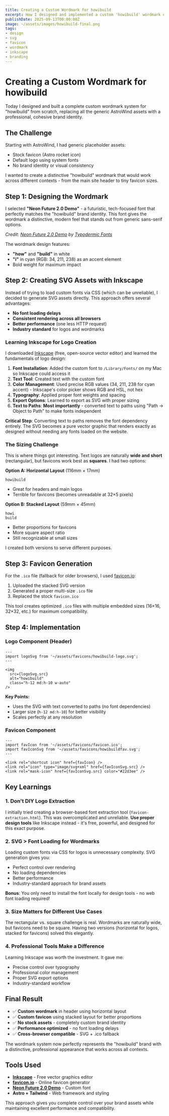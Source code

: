 ```yaml
---
title: Creating a Custom Wordmark for howibuild
excerpt: How I designed and implemented a custom 'howibuild' wordmark using Inkscape, then built a complete favicon system for different use cases.
publishDate: 2025-09-13T00:00:00Z
image: ~/assets/images/howibuild-final.png
tags:
- design
- svg
- favicon
- wordmark
- inkscape
- branding
---
```


# Creating a Custom Wordmark for howibuild

Today I designed and built a complete custom wordmark system for "howibuild" from scratch, replacing all the generic AstroWind assets with a professional, cohesive brand identity.

## The Challenge

Starting with AstroWind, I had generic placeholder assets:
- Stock favicon (Astro rocket icon)
- Default logo using system fonts
- No brand identity or visual consistency

I wanted to create a distinctive "howibuild" wordmark that would work across different contexts - from the main site header to tiny favicon sizes.

## Step 1: Designing the Wordmark

I selected **"Neon Future 2.0 Demo"** - a futuristic, tech-focused font that perfectly matches the "howibuild" brand identity. This font gives the wordmark a distinctive, modern feel that stands out from generic sans-serif options.

*Credit: [Neon Future 2.0 Demo](https://www.dafont.com/neon-future-2-0.font) by [Typodermic Fonts](https://www.dafont.com/profile.php?user=24661)*

The wordmark design features:
- **"how"** and **"build"** in white
- **"i"** in cyan (RGB: 34, 211, 238) as an accent element
- Bold weight for maximum impact

## Step 2: Creating SVG Assets with Inkscape

Instead of trying to load custom fonts via CSS (which can be unreliable), I decided to generate SVG assets directly. This approach offers several advantages:

- **No font loading delays**
- **Consistent rendering across all browsers**
- **Better performance** (one less HTTP request)
- **Industry standard** for logos and wordmarks

### Learning Inkscape for Logo Creation

I downloaded [Inkscape](https://inkscape.org/) (free, open-source vector editor) and learned the fundamentals of logo design:

1. **Font Installation**: Added the custom font to `/Library/Fonts/` on my Mac so Inkscape could access it
2. **Text Tool**: Created text with the custom font
3. **Color Management**: Used precise RGB values (34, 211, 238 for cyan accent) - Inkscape's color picker shows RGB and HSL, not hex
4. **Typography**: Applied proper font weights and spacing
5. **Export Options**: Learned to export as SVG with proper sizing
6. **Text to Paths**: **Most importantly** - converted text to paths using "Path → Object to Path" to make fonts independent

**Critical Step**: Converting text to paths removes the font dependency entirely. The SVG becomes a pure vector graphic that renders exactly as designed without needing any fonts loaded on the website.

### The Sizing Challenge

This is where things got interesting. Text logos are naturally **wide and short** (rectangular), but favicons work best as **squares**. I had two options:

**Option A: Horizontal Layout** (116mm × 17mm)
```
howibuild
```
- Great for headers and main logos
- Terrible for favicons (becomes unreadable at 32×5 pixels)

**Option B: Stacked Layout** (59mm × 45mm)
```
howi
build
```
- Better proportions for favicons
- More square aspect ratio
- Still recognizable at small sizes

I created both versions to serve different purposes.

## Step 3: Favicon Generation

For the `.ico` file (fallback for older browsers), I used [favicon.io](https://favicon.io/favicon-converter/):

1. Uploaded the stacked SVG version
2. Generated a proper multi-size `.ico` file
3. Replaced the stock `favicon.ico`

This tool creates optimized `.ico` files with multiple embedded sizes (16×16, 32×32, etc.) for maximum compatibility.

## Step 4: Implementation

### Logo Component (Header)
```astro
---
import logoSvg from '~/assets/favicons/howibuild-logo.svg';
---

<img 
  src={logoSvg.src} 
  alt="howibuild" 
  class="h-12 md:h-10 w-auto"
/>
```

**Key Points:**
- Uses the SVG with text converted to paths (no font dependencies)
- Larger size (`h-12 md:h-10`) for better visibility
- Scales perfectly at any resolution

### Favicon Component
```astro
---
import favIcon from '~/assets/favicons/favicon.ico';
import favIconSvg from '~/assets/favicons/howibuildfav.svg';
---

<link rel="shortcut icon" href={favIcon} />
<link rel="icon" type="image/svg+xml" href={favIconSvg.src} />
<link rel="mask-icon" href={favIconSvg.src} color="#22d3ee" />
```

## Key Learnings

### 1. Don't DIY Logo Extraction
I initially tried creating a browser-based font extraction tool (`favicon-extraction.html`). This was overcomplicated and unreliable. **Use proper design tools** like Inkscape instead - it's free, powerful, and designed for this exact purpose.

### 2. SVG > Font Loading for Wordmarks
Loading custom fonts via CSS for logos is unnecessary complexity. SVG generation gives you:
- Perfect control over rendering
- No loading dependencies
- Better performance
- Industry-standard approach for brand assets

**Bonus**: You only need to install the font locally for design tools - no web font loading required!

### 3. Size Matters for Different Use Cases
The rectangular vs. square challenge is real. Wordmarks are naturally wide, but favicons need to be square. Having two versions (horizontal for logos, stacked for favicons) solved this elegantly.

### 4. Professional Tools Make a Difference
Learning Inkscape was worth the investment. It gave me:
- Precise control over typography
- Professional color management
- Proper SVG export options
- Industry-standard workflow

## Final Result

- ✅ **Custom wordmark** in header using horizontal layout
- ✅ **Custom favicon** using stacked layout for better proportions
- ✅ **No stock assets** - completely custom brand identity
- ✅ **Performance optimized** - no font loading delays
- ✅ **Cross-browser compatible** - SVG + .ico fallback

The wordmark system now perfectly represents the "howibuild" brand with a distinctive, professional appearance that works across all contexts.

## Tools Used

- **[Inkscape](https://inkscape.org/)** - Free vector graphics editor
- **[favicon.io](https://favicon.io/)** - Online favicon generator
- **[Neon Future 2.0 Demo](https://www.dafont.com/neon-future-2-0.font)** - Custom font
- **Astro + Tailwind** - Web framework and styling

This approach gives you complete control over your brand assets while maintaining excellent performance and compatibility.
